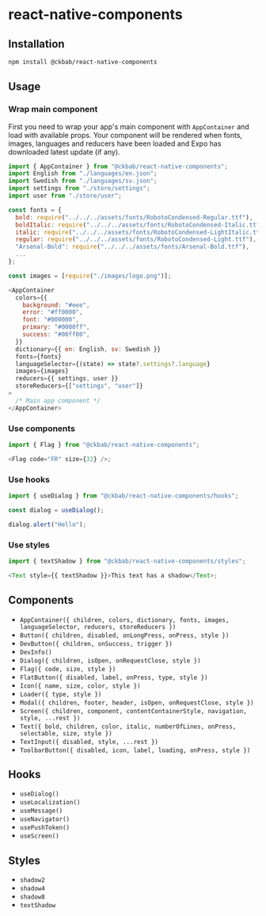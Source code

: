 # react-native-components

## Installation

```bash
npm install @ckbab/react-native-components
```

## Usage

### Wrap main component

First you need to wrap your app's main component with `AppContainer` and load with available props. Your component will be rendered when fonts, images, languages and reducers have been loaded and Expo has downloaded latest update (if any).

```js
import { AppContainer } from "@ckbab/react-native-components";
import English from "./languages/en.json";
import Swedish from "./languages/sv.json";
import settings from "./store/settings";
import user from "./store/user";

const fonts = {
  bold: require("../../../assets/fonts/RobotoCondensed-Regular.ttf"),
  boldItalic: require("../../../assets/fonts/RobotoCondensed-Italic.ttf"),
  italic: require("../../../assets/fonts/RobotoCondensed-LightItalic.ttf"),
  regular: require("../../../assets/fonts/RobotoCondensed-Light.ttf"),
  "Arsenal-Bold": require("../../../assets/fonts/Arsenal-Bold.ttf"),
  ...
};

const images = [require("./images/logo.png")];

<AppContainer
  colors={{
    background: "#eee",
    error: "#ff0000",
    font: "#000000",
    primary: "#0000ff",
    success: "#00ff00",
  }}
  dictionary={{ en: English, sv: Swedish }}
  fonts={fonts}
  languageSelector={(state) => state?.settings?.language}
  images={images}
  reducers={{ settings, user }}
  storeReducers={["settings", "user"]}
>
  /* Main app component */
</AppContainer>
```

### Use components

```js
import { Flag } from "@ckbab/react-native-components";

<Flag code="FR" size={32} />;
```

### Use hooks

```js
import { useDialog } from "@ckbab/react-native-components/hooks";

const dialog = useDialog();

dialog.alert("Hello");
```

### Use styles

```js
import { textShadow } from "@ckbab/react-native-components/styles";

<Text style={{ textShadow }}>This text has a shadow</Text>;
```

## Components

- `AppContainer({ children, colors, dictionary, fonts, images, languageSelector, reducers, storeReducers })`
- `Button({ children, disabled, onLongPress, onPress, style })`
- `DevButton({ children, onSuccess, trigger })`
- `DevInfo()`
- `Dialog({ children, isOpen, onRequestClose, style })`
- `Flag({ code, size, style })`
- `FlatButton({ disabled, label, onPress, type, style })`
- `Icon({ name, size, color, style })`
- `Loader({ type, style })`
- `Modal({ children, footer, header, isOpen, onRequestClose, style })`
- `Screen({ children, component, contentContainerStyle, navigation, style, ...rest })`
- `Text({ bold, children, color, italic, numberOfLines, onPress, selectable, size, style })`
- `TextInput({ disabled, style, ...rest })`
- `ToolbarButton({ disabled, icon, label, loading, onPress, style })`

## Hooks

- `useDialog()`
- `useLocalization()`
- `useMessage()`
- `useNavigator()`
- `usePushToken()`
- `useScreen()`

## Styles

- `shadow2`
- `shadow4`
- `shadow8`
- `textShadow`
